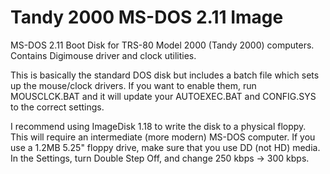 # Tandy 2000 MS-DOS 2.11 Image

MS-DOS 2.11 Boot Disk for TRS-80 Model 2000 (Tandy 2000) computers. Contains Digimouse driver and clock utilities.

This is basically the standard DOS disk but includes a batch file which sets up the mouse/clock drivers. If you want to enable them, run MOUSCLCK.BAT and it will update your AUTOEXEC.BAT and CONFIG.SYS to the correct settings.

I recommend using ImageDisk 1.18 to write the disk to a physical floppy. This will require an intermediate (more modern) MS-DOS computer. If you use a 1.2MB 5.25" floppy drive, make sure that you use DD (not HD) media. In the Settings, turn Double Step Off, and change 250 kbps -> 300 kbps.

